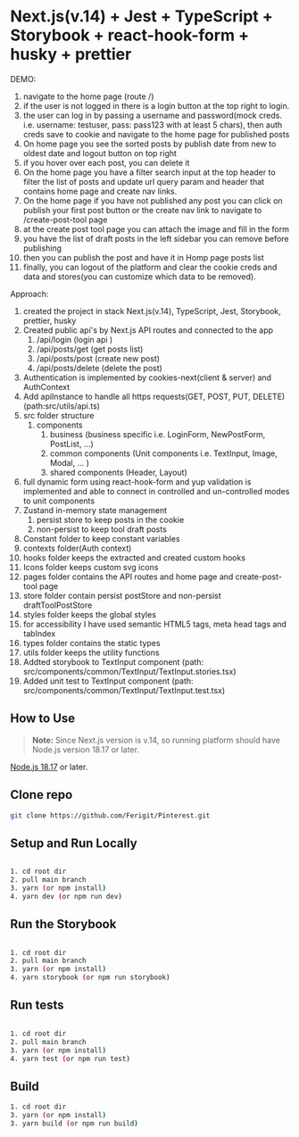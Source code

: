 # Next.js(v.14) + Jest + TypeScript + Storybook + react-hook-form + husky + prettier

DEMO:
1. navigate to the home page (route /)
2. if the user is not logged in there is a login button at the top right to login.
3. the user can log in by passing a username and password(mock creds. i.e. username: testuser, pass: pass123 with at least 5 chars), then auth creds save to cookie and navigate to the home page for published posts
4. On home page you see the sorted posts by publish date from new to oldest date and logout button on top right
5. if you hover over each post, you can delete it
6. On the home page you have a filter search input at the top header to filter the list of posts and update url query param and header that contains home page and create nav links.
7. On the home page if you have not published any post you can click on publish your first post button or the create nav link to navigate to /create-post-tool page
8. at the create post tool page you can attach the image and fill in the form
9. you have the list of draft posts in the left sidebar you can remove before publishing
10. then you can publish the post and have it in Homp page posts list
11. finally, you can logout of the platform and clear the cookie creds and data and stores(you can customize which data to be removed).


Approach:
1. created the project in stack Next.js(v.14), TypeScript, Jest, Storybook, prettier, husky
2. Created public api's by Next.js API routes and connected to the app
    1. /api/login (login api )
    2. /api/posts/get (get posts list)
    3. /api/posts/post (create new post)
    4. /api/posts/delete (delete the post)
3. Authentication is implemented by cookies-next(client & server) and AuthContext
4. Add apiInstance to handle all https requests(GET, POST, PUT, DELETE) (path:src/utils/api.ts)
5. src folder structure
    1. components 
        1. business (business specific i.e. LoginForm, NewPostForm, PostList, ...)
        2. common components (Unit components i.e. TextInput, Image, Modal, ... )
        3. shared components (Header, Layout)
6. full dynamic form using react-hook-form and yup validation is implemented and able to connect in controlled and un-controlled modes to unit components
7. Zustand in-memory state management
    1. persist store to keep posts in the cookie  
    2. non-persist to keep tool draft posts
8. Constant folder to keep constant variables
9. contexts folder(Auth context)
10. hooks folder keeps the extracted and created custom hooks
11. Icons folder keeps custom svg icons
12. pages folder contains the API routes and home page and create-post-tool page 
13. store folder contain persist postStore and non-persist draftToolPostStore
14. styles folder keeps the global styles
15. for accessibility I have used semantic HTML5 tags, meta head tags and tabIndex
16. types folder contains the static types 
17. utils folder keeps the utility functions
18. Addted storybook to TextInput component (path: src/components/common/TextInput/TextInput.stories.tsx)
19. Added unit test to TextInput component (path: src/components/common/TextInput/TextInput.test.tsx)


## How to Use
> **Note:** Since Next.js version is v.14, so running platform should have Node.js version 18.17 or later.

[Node.js 18.17](https://nodejs.org/en) or later.


## Clone repo
```bash
git clone https://github.com/Ferigit/Pinterest.git
```

## Setup and Run Locally
```bash

1. cd root dir
2. pull main branch
3. yarn (or npm install)
4. yarn dev (or npm run dev)

```
## Run the Storybook
```bash

1. cd root dir
2. pull main branch
3. yarn (or npm install)
4. yarn storybook (or npm run storybook)

```
## Run tests
```bash

1. cd root dir
2. pull main branch
3. yarn (or npm install)
4. yarn test (or npm run test)

```
## Build

```bash
1. cd root dir
3. yarn (or npm install)
3. yarn build (or npm run build)
```


